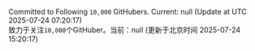 Committed to Following `10,000` GitHubers. Current: <!-- FOLLOWING_COUNT -->null<!-- FOLLOWING_COUNT --> (Update at UTC <!-- LAST_UPDATED -->2025-07-24 07:20:17<!-- LAST_UPDATED -->)<br>
致力于关注`10,000`个GitHuber。当前：<!-- FOLLOWING_COUNT -->null<!-- FOLLOWING_COUNT --> (更新于北京时间 <!-- LAST_UPDATED_CST -->2025-07-24 15:20:17<!-- LAST_UPDATED_CST -->)
